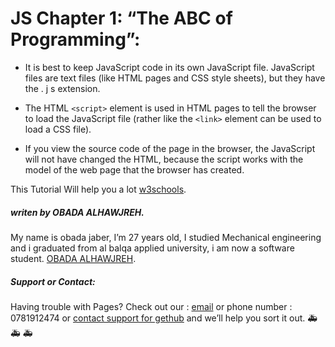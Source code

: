 # JS Chapter 1: “The ABC of Programming”:

* It is best to keep JavaScript code in its own JavaScript
file. JavaScript files are text files (like HTML pages and
CSS style sheets), but they have the . j s extension.

* The HTML `<script>` element is used in HTML pages
to tell the browser to load the JavaScript file (rather like
the `<link>` element can be used to load a CSS file).

* If you view the source code of the page in the browser,
the JavaScript will not have changed the HTML,
because the script works with the model of the web
page that the browser has created.

This Tutorial Will help you a lot [w3schools](https://www.w3schools.com/).

##### *writen by OBADA ALHAWJREH.*

My name is obada jaber, I’m 27 years old, I studied Mechanical engineering and i graduated from al balqa applied university, i am now a software student. [OBADA ALHAWJREH](https://github.com/Obada-gh). 

##### *Support or Contact:*

Having trouble with Pages? Check out our : [email](obada7jaber7@gmail.com) or phone number : 0781912474 or [contact support for gethub](https://support.github.com/contact) and we’ll help you sort it out. &#x1F691; &#x1F691; &#x1F691;